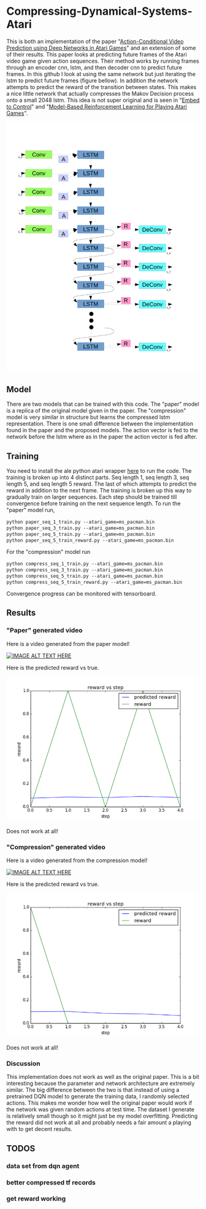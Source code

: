 # Compressing-Dynamical-Systems-Atari

This is both an implementation of the paper "[Action-Conditional Video Prediction using Deep Networks in Atari Games](https://arxiv.org/abs/1507.08750)" and an extension of some of their results. This paper looks at predicting future frames of the Atari video game given action sequences. Their method works by running frames through an encoder cnn, lstm, and then decoder cnn to predict future frames. In this github I look at using the same network but just iterating the lstm to predict future frames (figure bellow). In addition the network attempts to predict the reward of the transition between states. This makes a nice little network that actually compresses the Makov Decision process onto a small 2048 lstm. This idea is not super original and is seen in "[Embed to Control](https://arxiv.org/abs/1506.07365)" and "[Model-Based Reinforcement Learning for Playing Atari Games](http://cs231n.stanford.edu/reports2016/116_Report.pdf)".

![compressing atari onto lstm](https://github.com/loliverhennigh/Compressing-Dynamical-Systems-Atari/blob/master/figs/atari_lstm_unwrap-1.png)

## Model
There are two models that can be trained with this code. The "paper" model is a replica of the original model given in the paper. The "compression" model is very similar in structure but learns the compressed lstm representation. There is one small difference between the implementation found in the paper and the proposed models. The action vector is fed to the network before the lstm where as in the paper the action vector is fed after.

## Training
You need to install the ale python atari wrapper [here](https://github.com/mgbellemare/Arcade-Learning-Environment) to run the code. The training is broken up into 4 distinct parts. Seq length 1, seq length 3, seq length 5, and seq length 5 reward. The last of which attempts to predict the reward in addition to the next frame. The training is broken up this way to gradually train on larger sequences. Each step should be trained till convergence before training on the next sequence length. To run the "paper" model run,
```
python paper_seq_1_train.py --atari_game=ms_pacman.bin
python paper_seq_3_train.py --atari_game=ms_pacman.bin
python paper_seq_5_train.py --atari_game=ms_pacman.bin
python paper_seq_5_train_reward.py --atari_game=ms_pacman.bin
```

For the "compression" model run
```
python compress_seq_1_train.py --atari_game=ms_pacman.bin
python compress_seq_3_train.py --atari_game=ms_pacman.bin
python compress_seq_5_train.py --atari_game=ms_pacman.bin
python compress_seq_5_train_reward.py --atari_game=ms_pacman.bin
```
Convergence progress can be monitored with tensorboard.


## Results
### "Paper" generated video
Here is a video generated from the paper model!

[![IMAGE ALT TEXT HERE](http://img.youtube.com/vi/jKou1ib7Z70/0.jpg)](https://www.youtube.com/watch?v=jKou1ib7Z70)

Here is the predicted reward vs true.

![compressing atari onto lstm](https://github.com/loliverhennigh/Compressing-Dynamical-Systems-Atari/blob/master/figs/paper_reward.png)

Does not work at all!

### "Compression" generated video
Here is a video generated from the compression model!

[![IMAGE ALT TEXT HERE](http://img.youtube.com/vi/j6ZDH-gxTPs/0.jpg)](https://www.youtube.com/watch?v=j6ZDH-gxTPs)

Here is the predicted reward vs true.

![compressing atari onto lstm](https://github.com/loliverhennigh/Compressing-Dynamical-Systems-Atari/blob/master/figs/compress_reward.png)

Does not work at all!

### Discussion
This implementation does not work as well as the original paper. This is a bit interesting because the parameter and network architecture are extremely similar. The big difference between the two is that instead of using a pretrained DQN model to generate the training data, I randomly selected actions. This makes me wonder how well the original paper would work if the network was given random actions at test time. The dataset I generate is relatively small though so it might just be my model overfitting. Predicting the reward did not work at all and probably needs a fair amount a playing with to get decent results.

## TODOS
### data set from dqn agent
### better compressed tf records
### get reward working

